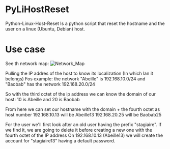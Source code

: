 # PyLiHostReset
Python-Linux-Host-Reset
Is a python script that reset the hostname and the user on a linux (Ubuntu, Debian) host.

# Use case
See th network map:
![Network_Map](https://user-images.githubusercontent.com/7754646/115961015-d0721b00-a514-11eb-82f1-7c857aed517d.JPG)


Pulling the IP addres of the host to know its localization (In which lan it belongs)
Fos example:
the network "Abeille" is 192.168.10.0/24 and "Baobab" has the network 192.168.20.0/24

So with the third octet of the ip address we can know the domain of our host:
10 is Abeille and 20 is Baobab

From here we can set our hostname with the domain + the fourth octet as host number
192.168.10.13 will be Abeille13 
192.168.20.25 will be Baobab25

For the user we'll first look after an old user having the prefix "stagiaire".
If we find it, we are going to delete it before creating a new one with the fourth octet of the IP address
On 192.168.10.13 (Abeille13) we will create the account for "stagiaire13" having a default password. 
